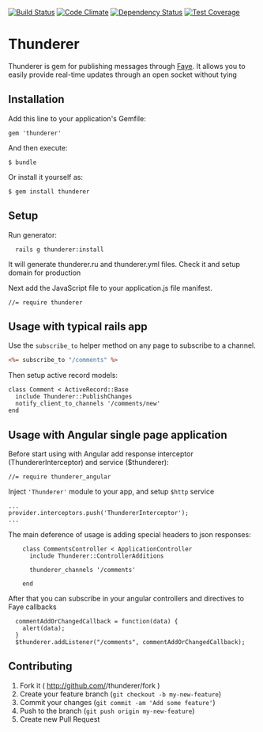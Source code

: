[![Build Status](https://travis-ci.org/chubarovNick/thunderer.svg?branch=master)](https://travis-ci.org/chubarovNick/thunderer)
[![Code Climate](https://codeclimate.com/github/chubarovNick/thunderer/badges/gpa.svg)](https://codeclimate.com/github/chubarovNick/thunderer)
[![Dependency Status](https://gemnasium.com/chubarovNick/thunderer.svg)](https://gemnasium.com/chubarovNick/thunderer)
[![Test Coverage](https://codeclimate.com/github/chubarovNick/thunderer/badges/coverage.svg)](https://codeclimate.com/github/chubarovNick/thunderer)
# Thunderer

Thunderer is gem for publishing messages through [Faye](http://faye.jcoglan.com/). It allows you to easily provide real-time updates through an open socket without tying

## Installation

Add this line to your application's Gemfile:

    gem 'thunderer'

And then execute:

    $ bundle

Or install it yourself as:

    $ gem install thunderer

## Setup
Run generator:

      rails g thunderer:install

It will generate thunderer.ru and thunderer.yml files. Check it and setup domain for production

Next add the JavaScript file to your application.js file manifest.

    //= require thunderer

## Usage with typical rails app

Use the `subscribe_to` helper method on any page to subscribe to a channel.

```rhtml
<%= subscribe_to "/comments" %>
```

Then setup active record models:

```
class Comment < ActiveRecord::Base
  include Thunderer::PublishChanges
  notify_client_to_channels '/comments/new'
end
```

## Usage with Angular single page application

Before start using with Angular add response interceptor (ThundererInterceptor) and service ($thunderer):

    //= require thunderer_angular

Inject `'Thunderer'` module to your app, and setup `$http` service

```
...
provider.interceptors.push('ThundererInterceptor');
...
```

The main deference of usage is adding special headers to json responses:

```
    class CommentsController < ApplicationController
      include Thunderer::ControllerAdditions

      thunderer_channels '/comments'

    end
```

After that you can subscribe in your angular controllers and directives to Faye callbacks

```
  commentAddOrChangedCallback = function(data) {
    alert(data);
  }
  $thunderer.addListener("/comments", commentAddOrChangedCallback);
```
## Contributing

1. Fork it ( http://github.com/<my-github-username>/thunderer/fork )
2. Create your feature branch (`git checkout -b my-new-feature`)
3. Commit your changes (`git commit -am 'Add some feature'`)
4. Push to the branch (`git push origin my-new-feature`)
5. Create new Pull Request

